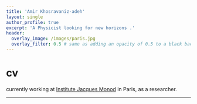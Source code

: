 ```yaml
---
title: 'Amir Khosravaniz-adeh'
layout: single
author_profile: true
excerpt: 'A Physicist looking for new horizons .'
header:
  overlay_image: /images/paris.jpg
  overlay_filter: 0.5 # same as adding an opacity of 0.5 to a black background
---
```


# cv

 currently working at [Institute Jacques Monod](https://www.ijm.fr/) in Paris, as a researcher.

---
